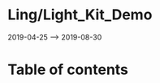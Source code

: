Ling/Light_Kit_Demo
================
2019-04-25 --> 2019-08-30




Table of contents
===========





